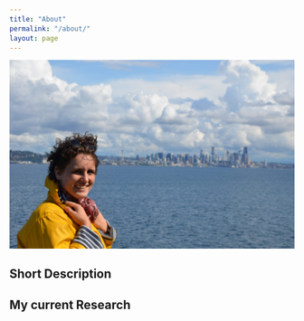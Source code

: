 ```yaml
---
title: "About"
permalink: "/about/"
layout: page
---
```

![moi a seattle](/assets/received_2407603382827522.jpeg)

## Short Description


## My current Research
